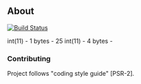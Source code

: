 ﻿## About

[![Build Status](https://travis-ci.org/aliusa/College-schedule-website.svg?branch=master)](https://travis-ci.org/aliusa/College-schedule-website)

int(11) - 1 bytes - 25
int(11) - 4 bytes - 

### Contributing ###
Project follows "coding style guide" [PSR-2].
